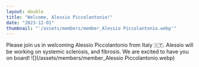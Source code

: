 ```yaml
---
layout: double
title: "Welcome, Alessio Piccolantonio!"
date: "2023-12-01"
thumbnail: "'/assets/members/member_Alessio Piccolantonio.webp'"
---
```

 Please join us in welcoming Alessio Piccolantonio from Italy 🇮🇹. Alessio will be working on systemic sclerosis, and fibrosis. We are excited to have you on board!
 ![](/assets/members/member_Alessio Piccolantonio.webp)

 